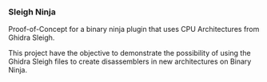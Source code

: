### Sleigh Ninja

Proof-of-Concept for a binary ninja plugin that uses CPU Architectures from Ghidra Sleigh.

This project have the objective to demonstrate the possibility of using the Ghidra Sleigh files to create disassemblers in new architectures on Binary Ninja.

